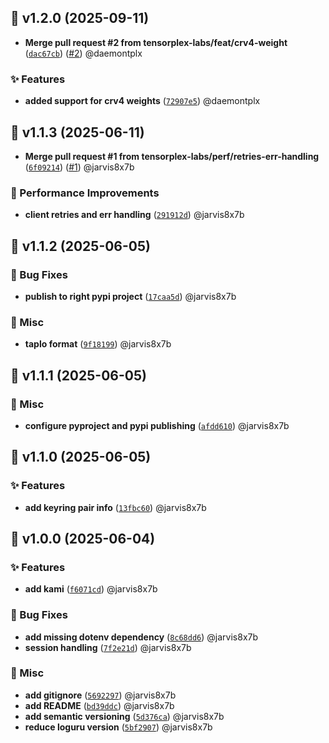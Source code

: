 ## 🚀 v1.2.0 (2025-09-11)


- **Merge pull request #2 from tensorplex-labs/feat/crv4-weight** ([`dac67cb`](kami-client/commit/dac67cb1c1e6061eca9edb245533580e76870234)) ([#2](kami-client/issues/2)) @daemontplx

### ✨ Features

- **added support for crv4 weights** ([`72907e5`](kami-client/commit/72907e5818da57e0f39bfbdbfbe9a9fd4f5cbc13)) @daemontplx

## 🚀 v1.1.3 (2025-06-11)


- **Merge pull request #1 from tensorplex-labs/perf/retries-err-handling** ([`6f09214`](kami-client/commit/6f0921471484d22c1730363108e7ef039ebac52b)) ([#1](kami-client/issues/1)) @jarvis8x7b

### 🥷 Performance Improvements

- **client retries and err handling** ([`291912d`](kami-client/commit/291912d23ad58b29191e351e1a063b2ade25d2b6)) @jarvis8x7b

## 🚀 v1.1.2 (2025-06-05)


### 🐛 Bug Fixes

- **publish to right pypi project** ([`17caa5d`](kami-client/commit/17caa5df53365d6cfb2942d43796899cee57358c)) @jarvis8x7b

### 🔧 Misc

- **taplo format** ([`9f18199`](kami-client/commit/9f1819968e078e0b467a5ba0f41cc3b986796e91)) @jarvis8x7b

## 🚀 v1.1.1 (2025-06-05)


### 🔧 Misc

- **configure pyproject and pypi publishing** ([`afdd610`](kami-client/commit/afdd610e958d36ff9c0d978be9e6e354d24ca245)) @jarvis8x7b

## 🚀 v1.1.0 (2025-06-05)


### ✨ Features

- **add keyring pair info** ([`13fbc60`](kami-client/commit/13fbc6042d122e7985163b7420ae9237847a3d9f)) @jarvis8x7b

## 🚀 v1.0.0 (2025-06-04)


### ✨ Features

- **add kami** ([`f6071cd`](kami-client/commit/f6071cdc889706272f3eb5b3a2270e27f0f6e07e)) @jarvis8x7b

### 🐛 Bug Fixes

- **add missing dotenv dependency** ([`8c68dd6`](kami-client/commit/8c68dd6142e5f99aaee80f430d8daaa94f1c6ee1)) @jarvis8x7b
- **session handling** ([`7f2e21d`](kami-client/commit/7f2e21d30bead33b8f68fa81ea30b539affdfc80)) @jarvis8x7b

### 🔧 Misc

- **add gitignore** ([`5692297`](kami-client/commit/5692297cad51f3d0a16c95654888b7a45d21abc9)) @jarvis8x7b
- **add README** ([`bd39ddc`](kami-client/commit/bd39ddc307780e63f639fc789295606433161baa)) @jarvis8x7b
- **add semantic versioning** ([`5d376ca`](kami-client/commit/5d376cadf0b9d262ca5302616f478833e5e0fc19)) @jarvis8x7b
- **reduce loguru version** ([`5bf2907`](kami-client/commit/5bf290701a6eb6e30b2acae1c37ea7d31db7e291)) @jarvis8x7b
